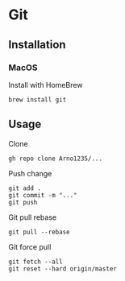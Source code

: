 # Git

## Installation

### MacOS

Install with HomeBrew

```
brew install git
```

## Usage

Clone

```
gh repo clone Arno1235/...
```

Push change

```
git add .
git commit -m "..."
git push
```

Git pull rebase

```
git pull --rebase
```

Git force pull

```
git fetch --all
git reset --hard origin/master
```


